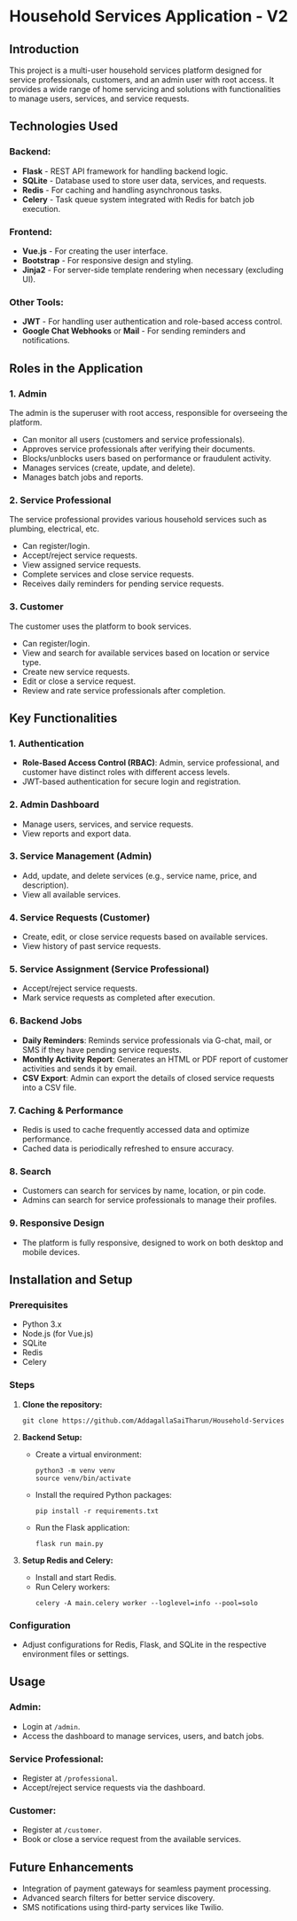 # Household Services Application - V2

## Introduction

This project is a multi-user household services platform designed for service professionals, customers, and an admin user with root access. It provides a wide range of home servicing and solutions with functionalities to manage users, services, and service requests.

## Technologies Used

### Backend:
- **Flask** - REST API framework for handling backend logic.
- **SQLite** - Database used to store user data, services, and requests.
- **Redis** - For caching and handling asynchronous tasks.
- **Celery** - Task queue system integrated with Redis for batch job execution.

### Frontend:
- **Vue.js** - For creating the user interface.
- **Bootstrap** - For responsive design and styling.
- **Jinja2** - For server-side template rendering when necessary (excluding UI).

### Other Tools:
- **JWT** - For handling user authentication and role-based access control.
- **Google Chat Webhooks** or **Mail** - For sending reminders and notifications.

## Roles in the Application

### 1. Admin
The admin is the superuser with root access, responsible for overseeing the platform.
- Can monitor all users (customers and service professionals).
- Approves service professionals after verifying their documents.
- Blocks/unblocks users based on performance or fraudulent activity.
- Manages services (create, update, and delete).
- Manages batch jobs and reports.

### 2. Service Professional
The service professional provides various household services such as plumbing, electrical, etc.
- Can register/login.
- Accept/reject service requests.
- View assigned service requests.
- Complete services and close service requests.
- Receives daily reminders for pending service requests.

### 3. Customer
The customer uses the platform to book services.
- Can register/login.
- View and search for available services based on location or service type.
- Create new service requests.
- Edit or close a service request.
- Review and rate service professionals after completion.

## Key Functionalities

### 1. Authentication
- **Role-Based Access Control (RBAC)**: Admin, service professional, and customer have distinct roles with different access levels.
- JWT-based authentication for secure login and registration.

### 2. Admin Dashboard
- Manage users, services, and service requests.
- View reports and export data.

### 3. Service Management (Admin)
- Add, update, and delete services (e.g., service name, price, and description).
- View all available services.

### 4. Service Requests (Customer)
- Create, edit, or close service requests based on available services.
- View history of past service requests.
  
### 5. Service Assignment (Service Professional)
- Accept/reject service requests.
- Mark service requests as completed after execution.

### 6. Backend Jobs
- **Daily Reminders**: Reminds service professionals via G-chat, mail, or SMS if they have pending service requests.
- **Monthly Activity Report**: Generates an HTML or PDF report of customer activities and sends it by email.
- **CSV Export**: Admin can export the details of closed service requests into a CSV file.

### 7. Caching & Performance
- Redis is used to cache frequently accessed data and optimize performance.
- Cached data is periodically refreshed to ensure accuracy.

### 8. Search
- Customers can search for services by name, location, or pin code.
- Admins can search for service professionals to manage their profiles.

### 9. Responsive Design
- The platform is fully responsive, designed to work on both desktop and mobile devices.

## Installation and Setup

### Prerequisites
- Python 3.x
- Node.js (for Vue.js)
- SQLite
- Redis
- Celery

### Steps

1. **Clone the repository:**
   ```
   git clone https://github.com/AddagallaSaiTharun/Household-Services
   ```

2. **Backend Setup:**
   - Create a virtual environment:
     ```
     python3 -m venv venv
     source venv/bin/activate
     ```
   - Install the required Python packages:
     ```
     pip install -r requirements.txt
     ```
   - Run the Flask application:
     ```
     flask run main.py
     ```

3. **Setup Redis and Celery:**
   - Install and start Redis.
   - Run Celery workers:
     ```
     celery -A main.celery worker --loglevel=info --pool=solo
     ```

### Configuration
- Adjust configurations for Redis, Flask, and SQLite in the respective environment files or settings.

## Usage

### Admin:
- Login at `/admin`.
- Access the dashboard to manage services, users, and batch jobs.

### Service Professional:
- Register at `/professional`.
- Accept/reject service requests via the dashboard.

### Customer:
- Register at `/customer`.
- Book or close a service request from the available services.

## Future Enhancements

- Integration of payment gateways for seamless payment processing.
- Advanced search filters for better service discovery.
- SMS notifications using third-party services like Twilio.
